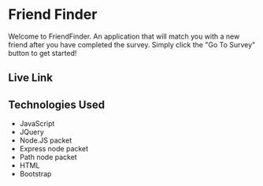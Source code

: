 # Friend Finder

Welcome to FriendFinder. An application that will match you with a new friend after you have completed the survey. Simply click the "Go To Survey" button to get started!

## Live Link 



## Technologies Used

* JavaScript
* JQuery
* Node.JS packet
* Express node packet
* Path node packet
* HTML
* Bootstrap